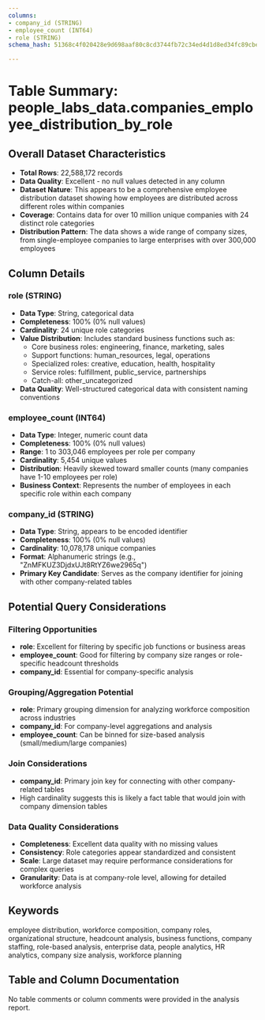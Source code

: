 ```yaml
---
columns:
- company_id (STRING)
- employee_count (INT64)
- role (STRING)
schema_hash: 51368c4f020428e9d698aaf80c8cd3744fb72c34ed4d1d8ed34fc89cbe090029

---
```

# Table Summary: people_labs_data.companies_employee_distribution_by_role

## Overall Dataset Characteristics

- **Total Rows**: 22,588,172 records
- **Data Quality**: Excellent - no null values detected in any column
- **Dataset Nature**: This appears to be a comprehensive employee distribution dataset showing how employees are distributed across different roles within companies
- **Coverage**: Contains data for over 10 million unique companies with 24 distinct role categories
- **Distribution Pattern**: The data shows a wide range of company sizes, from single-employee companies to large enterprises with over 300,000 employees

## Column Details

### role (STRING)
- **Data Type**: String, categorical data
- **Completeness**: 100% (0% null values)
- **Cardinality**: 24 unique role categories
- **Value Distribution**: Includes standard business functions such as:
  - Core business roles: engineering, finance, marketing, sales
  - Support functions: human_resources, legal, operations
  - Specialized roles: creative, education, health, hospitality
  - Service roles: fulfillment, public_service, partnerships
  - Catch-all: other_uncategorized
- **Data Quality**: Well-structured categorical data with consistent naming conventions

### employee_count (INT64)
- **Data Type**: Integer, numeric count data
- **Completeness**: 100% (0% null values)
- **Range**: 1 to 303,046 employees per role per company
- **Cardinality**: 5,454 unique values
- **Distribution**: Heavily skewed toward smaller counts (many companies have 1-10 employees per role)
- **Business Context**: Represents the number of employees in each specific role within each company

### company_id (STRING)
- **Data Type**: String, appears to be encoded identifier
- **Completeness**: 100% (0% null values)
- **Cardinality**: 10,078,178 unique companies
- **Format**: Alphanumeric strings (e.g., "ZnMFKUZ3DjdxUJt8RtYZ6we2965q")
- **Primary Key Candidate**: Serves as the company identifier for joining with other company-related tables

## Potential Query Considerations

### Filtering Opportunities
- **role**: Excellent for filtering by specific job functions or business areas
- **employee_count**: Good for filtering by company size ranges or role-specific headcount thresholds
- **company_id**: Essential for company-specific analysis

### Grouping/Aggregation Potential
- **role**: Primary grouping dimension for analyzing workforce composition across industries
- **company_id**: For company-level aggregations and analysis
- **employee_count**: Can be binned for size-based analysis (small/medium/large companies)

### Join Considerations
- **company_id**: Primary join key for connecting with other company-related tables
- High cardinality suggests this is likely a fact table that would join with company dimension tables

### Data Quality Considerations
- **Completeness**: Excellent data quality with no missing values
- **Consistency**: Role categories appear standardized and consistent
- **Scale**: Large dataset may require performance considerations for complex queries
- **Granularity**: Data is at company-role level, allowing for detailed workforce analysis

## Keywords

employee distribution, workforce composition, company roles, organizational structure, headcount analysis, business functions, company staffing, role-based analysis, enterprise data, people analytics, HR analytics, company size analysis, workforce planning

## Table and Column Documentation

No table comments or column comments were provided in the analysis report.